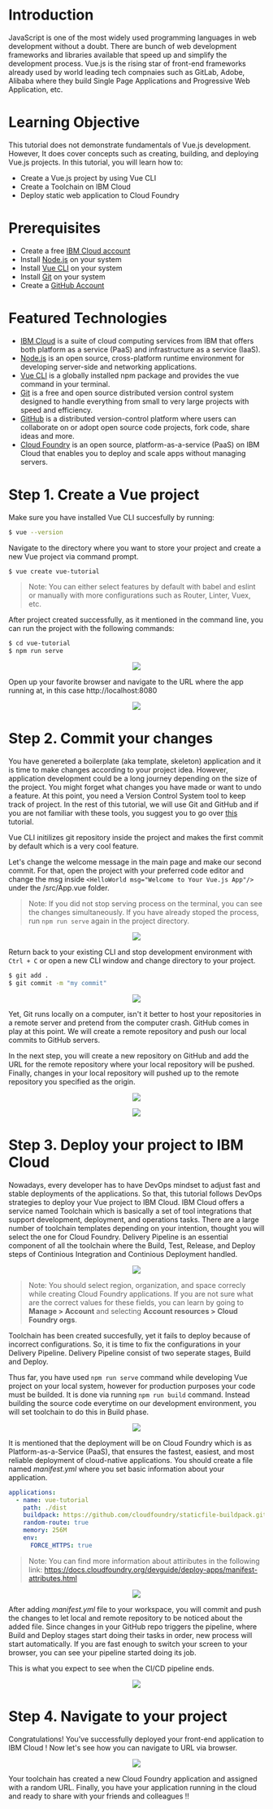 # Introduction

JavaScript is one of the most widely used programming languages in web development without a doubt. There are bunch of web development frameworks and libraries available that speed up and simplify the development process. Vue.js is the rising star of front-end frameworks already used by world leading tech compnaies such as GitLab, Adobe, Alibaba where they build Single Page Applications and Progressive Web Application, etc.

# Learning Objective

This tutorial does not demonstrate fundamentals of Vue.js development. However, It does cover concepts such as creating, building, and deploying Vue.js projects. In this tutorial, you will learn how to:

* Create a Vue.js project by using Vue CLI
* Create a Toolchain on IBM Cloud
* Deploy static web application to Cloud Foundry

# Prerequisites

* Create a free [IBM Cloud account](https://cloud.ibm.com/)
* Install [Node.js](https://nodejs.org/en/download/) on your system
* Install [Vue CLI](https://cli.vuejs.org/guide/installation.html) on your system
* Install [Git](https://git-scm.com/downloads) on your system
* Create a [GitHub Account](https://cloud.ibm.com/)

# Featured Technologies

* [IBM Cloud](https://cloud.ibm.com) is a suite of cloud computing services from IBM that offers both platform as a service (PaaS) and infrastructure as a service (IaaS).
* [Node.js](https://nodejs.org/en/) is an open source, cross-platform runtime environment for developing server-side and networking applications.
* [Vue CLI](https://cli.vuejs.org) is a globally installed npm package and provides the vue command in your terminal.
* [Git](https://git-scm.com) is a free and open source distributed version control system designed to handle everything from small to very large projects with speed and efficiency.
* [GitHub](https://github.com) is a distributed version-control platform where users can collaborate on or adopt open source code projects, fork code, share ideas and more.
* [Cloud Foundry](https://www.ibm.com/cloud/cloud-foundry) is an open source, platform-as-a-service (PaaS) on IBM Cloud that enables you to deploy and scale apps without managing servers.

# Step 1. Create a Vue project

Make sure you have installed Vue CLI succesfully by running:

```bash
$ vue --version
```

Navigate to the directory where you want to store your project and create a new Vue project via command prompt.

```bash
$ vue create vue-tutorial
```

> Note: You can either select features by default with babel and eslint or manually with more configurations such as Router, Linter, Vuex, etc.

After project created successfully, as it mentioned in the command line, you can run the project with the following commands:

```bash
$ cd vue-tutorial
$ npm run serve
```

<p align="center"><img src="docs/screen1.gif"></p>

Open up your favorite browser and navigate to the URL where the app running at, in this case http://localhost:8080

<p align="center"><img src="docs/screen2.png"></p>

# Step 2. Commit your changes

You have genereted a boilerplate (aka template, skeleton) application and it is time to make changes according to your project idea. However, application development could be a long journey depending on the size of the project. You might forget what changes you have made or want to undo a feature. At this point, you need a Version Control System tool to keep track of project. In the rest of this tutorial, we will use Git and GitHub and if you are not familiar with these tools, you suggest you to go over [this](https://developer.ibm.com/tutorials/d-learn-workings-git/) tutorial.

Vue CLI initilizes git repository inside the project and makes the first commit by default which is a very cool feature.

Let's change the welcome message in the main page and make our second commit. For that, open the project with your preferred code editor and change the msg inside `<HelloWorld msg="Welcome to Your Vue.js App"/>` under the /src/App.vue folder.

> Note: If you did not stop serving process on the terminal, you can see the changes simultaneously. If you have already stoped the process, run `npm run serve` again in the project directory.

<p align="center"><img src="docs/screen3.gif"></p>

Return back to your existing CLI and stop development environment with `Ctrl + C` or open a new CLI window and change directory to your project.

```bash
$ git add .
$ git commit -m "my commit"
```

<p align="center"><img src="docs/screen4.gif"></p>

Yet, Git runs locally on a computer, isn't it better to host your repositories in a remote server and pretend from the computer crash. GitHub comes in play at this point. We will create a remote repository and push our local commits to GitHub servers.

In the next step, you will create a new repository on GitHub and add the URL for the remote repository where your local repository will be pushed. Finally, changes in your local repository will pushed up to the remote repository you specified as the origin.

<p align="center"><img src="docs/screen5.gif"></p>

<p align="center"><img src="docs/screen6.gif"></p>

# Step 3. Deploy your project to IBM Cloud

Nowadays, every developer has to have DevOps mindset to adjust fast and stable deployments of the applications. So that, this tutorial follows DevOps strategies to deploy your Vue project to IBM Cloud. IBM Cloud offers a service named Toolchain which is basically a set of tool integrations that support development, deployment, and operations tasks. There are a large number of toolchain templates depending on your intention, thought you will select the one for Cloud Foundry. Delivery Pipeline is an essential component of all the toolchain where the Build, Test, Release, and Deploy steps of Continious Integration and Continious Deployment handled.

<p align="center"><img src="docs/screen7.gif"></p>

>Note: You should select region, organization, and space correcly while creating Cloud Foundry applications. If you are not sure what are the correct values for these fields, you can learn by going to  **Manage > Account** and selecting **Account resources > Cloud Foundry orgs**.

Toolchain has been created succesfully, yet it fails to deploy because of incorrect configurations. So, it is time to fix the configurations in your Delivery Pipeline. Delivery Pipeline consist of two seperate stages, Build and Deploy.

Thus far, you have used `npm run serve` command while developing Vue project on your local system, however for production purposes your code must be builded. It is done via running `npm run build` command. Instead building the source code everytime on our development environment, you will set toolchain to do this in Build phase.

<p align="center"><img src="docs/screen8.gif"></p>

It is mentioned that the deployment will be on Cloud Foundry which is as Platform-as-a-Service (PaaS), that ensures the fastest, easiest, and most reliable deployment of cloud-native applications. You should create a file named *manifest.yml* where you set basic information about your application. 

```yaml
applications:
  - name: vue-tutorial
    path: ./dist
    buildpack: https://github.com/cloudfoundry/staticfile-buildpack.git
    random-route: true
    memory: 256M
    env:
      FORCE_HTTPS: true
```

> Note: You can find more information about attiributes in the following link: <https://docs.cloudfoundry.org/devguide/deploy-apps/manifest-attributes.html>

<p align="center"><img src="docs/screen9.gif"></p>

After adding *manifest.yml* file to your workspace, you will commit and push the changes to let local and remote repository to be noticed about the added file. Since changes in your GitHub repo triggers the pipeline, where Build and Deploy stages start doing their tasks in order, new process will start automatically. If you are fast enough to switch your screen to your browser, you can see your pipeline started doing its job.

This is what you expect to see when the CI/CD pipeline ends.

<p align="center"><img src="docs/screen10.png"></p>

# Step 4. Navigate to your project

Congratulations! You’ve successfully deployed your front-end application to IBM Cloud ! Now let's see how you can navigate to URL via browser.

<p align="center"><img src="docs/screen11.gif"></p>

Your toolchain has created a new Cloud Foundry application and assigned with a random URL. Finally, you have your application running in the cloud and ready to share with your friends and colleagues !!
